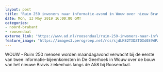 ```yaml
---
layout: post
title: "Ruim 250 inwoners naar informatie-avond in Wouw over nieuw Bravis ziekenhuis bij Roosendaal"
date: Mon, 13 May 2019 16:00:00 GMT
categories: 
- noord-brabant 
- roosendaal 
externe_link: "https://www.ad.nl/roosendaal/ruim-250-inwoners-naar-informatie-avond-in-wouw-over-nieuw-bravis-ziekenhuis-bij-roosendaal~a943be15/"
feature_image: "https://images3.persgroep.net/rcs/sjdLKE2TXDZTDXd0S9WPzg-i3Y4/diocontent/147289929/_fitwidth/400/?appId=21791a8992982cd8da851550a453bd7f&quality=0.7"
---
```


WOUW - Ruim 250 mensen worden maandagavond verwacht bij de eerste van twee informatie-bijeenkomsten in De Geerhoek in Wouw over de bouw van het nieuwe Bravis ziekenhuis langs de A58 bij Roosendaal.
